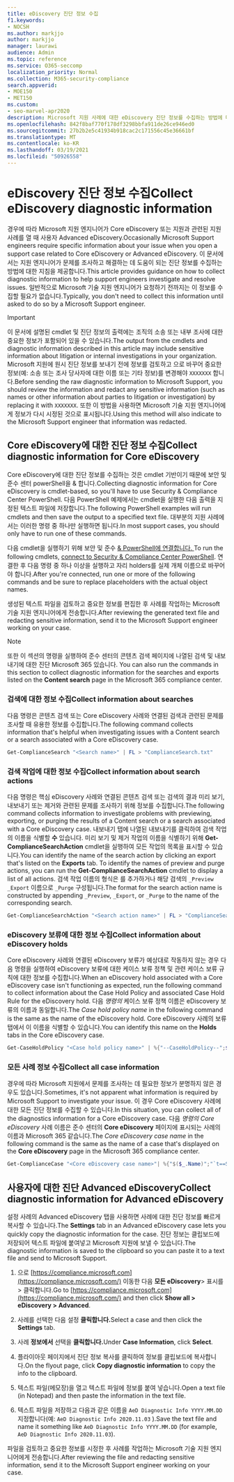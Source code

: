 ```yaml
---
title: eDiscovery 진단 정보 수집
f1.keywords:
- NOCSH
ms.author: markjjo
author: markjjo
manager: laurawi
audience: Admin
ms.topic: reference
ms.service: O365-seccomp
localization_priority: Normal
ms.collection: M365-security-compliance
search.appverid:
- MOE150
- MET150
ms.custom:
- seo-marvel-apr2020
description: Microsoft 지원 사례에 대한 eDiscovery 진단 정보를 수집하는 방법에 대해 자세히 알아보습니다.
ms.openlocfilehash: 842f8baf770f178df3298bbfa911de26ce946ed0
ms.sourcegitcommit: 27b2b2e5c41934b918cac2c171556c45e36661bf
ms.translationtype: MT
ms.contentlocale: ko-KR
ms.lasthandoff: 03/19/2021
ms.locfileid: "50926558"
---
```

# <a name="collect-ediscovery-diagnostic-information"></a><span data-ttu-id="06349-103">eDiscovery 진단 정보 수집</span><span class="sxs-lookup"><span data-stu-id="06349-103">Collect eDiscovery diagnostic information</span></span>

<span data-ttu-id="06349-104">경우에 따라 Microsoft 지원 엔지니어가 Core eDiscovery 또는 지원과 관련된 지원 사례를 열 때 사용자 Advanced eDiscovery.</span><span class="sxs-lookup"><span data-stu-id="06349-104">Occasionally Microsoft Support engineers require specific information about your issue when you open a support case related to Core eDiscovery or Advanced eDiscovery.</span></span> <span data-ttu-id="06349-105">이 문서에서는 지원 엔지니어가 문제를 조사하고 해결하는 데 도움이 되는 진단 정보를 수집하는 방법에 대한 지침을 제공합니다.</span><span class="sxs-lookup"><span data-stu-id="06349-105">This article provides guidance on how to collect diagnostic information to help support engineers investigate and resolve issues.</span></span> <span data-ttu-id="06349-106">일반적으로 Microsoft 기술 지원 엔지니어가 요청하기 전까지는 이 정보를 수집할 필요가 없습니다.</span><span class="sxs-lookup"><span data-stu-id="06349-106">Typically, you don't need to collect this information until asked to do so by a Microsoft Support engineer.</span></span>

> [!IMPORTANT]
> <span data-ttu-id="06349-107">이 문서에 설명된 cmdlet 및 진단 정보의 출력에는 조직의 소송 또는 내부 조사에 대한 중요한 정보가 포함되어 있을 수 있습니다.</span><span class="sxs-lookup"><span data-stu-id="06349-107">The output from the cmdlets and diagnostic information described in this article may include sensitive information about litigation or internal investigations in your organization.</span></span> <span data-ttu-id="06349-108">Microsoft 지원에 원시 진단 정보를 보내기 전에 정보를 검토하고 으로 바꾸어 중요한 정보(예: 소송 또는 조사 당사자에 대한 이름 또는 기타 정보)를 변경해야 `XXXXXXX` 합니다.</span><span class="sxs-lookup"><span data-stu-id="06349-108">Before sending the raw diagnostic information to Microsoft Support, you should review the information and redact any sensitive information (such as names or other information about parties to litigation or investigation) by replacing it with `XXXXXXX`.</span></span> <span data-ttu-id="06349-109">또한 이 방법을 사용하면 Microsoft 기술 지원 엔지니어에게 정보가 다시 시정된 것으로 표시됩니다.</span><span class="sxs-lookup"><span data-stu-id="06349-109">Using this method will also indicate to the Microsoft Support engineer that information was redacted.</span></span>

## <a name="collect-diagnostic-information-for-core-ediscovery"></a><span data-ttu-id="06349-110">Core eDiscovery에 대한 진단 정보 수집</span><span class="sxs-lookup"><span data-stu-id="06349-110">Collect diagnostic information for Core eDiscovery</span></span>

<span data-ttu-id="06349-111">Core eDiscovery에 대한 진단 정보를 수집하는 것은 cmdlet 기반이기 때문에 보안 및 준수 센터 powerShell을 & 합니다.</span><span class="sxs-lookup"><span data-stu-id="06349-111">Collecting diagnostic information for Core eDiscovery is cmdlet-based, so you'll have to use Security & Compliance Center PowerShell.</span></span> <span data-ttu-id="06349-112">다음 PowerShell 예제에서는 cmdlet을 실행한 다음 출력을 지정된 텍스트 파일에 저장합니다.</span><span class="sxs-lookup"><span data-stu-id="06349-112">The following PowerShell examples will run cmdlets and then save the output to a specified text file.</span></span> <span data-ttu-id="06349-113">대부분의 지원 사례에서는 이러한 명령 중 하나만 실행하면 됩니다.</span><span class="sxs-lookup"><span data-stu-id="06349-113">In most support cases, you should only have to run one of these commands.</span></span>

<span data-ttu-id="06349-114">다음 cmdlet을 실행하기 위해 보안 및 준수 [& PowerShell에 연결합니다. </span> ](/powershell/exchange/connect-to-scc-powershell)</span><span class="sxs-lookup"><span data-stu-id="06349-114">To run the following cmdlets, [connect to Security & Compliance Center PowerShell</span>](/powershell/exchange/connect-to-scc-powershell).</span></span> <span data-ttu-id="06349-115">연결한 후 다음 명령 중 하나 이상을 실행하고 자리 holders를 실제 개체 이름으로 바꾸어야 합니다.</span><span class="sxs-lookup"><span data-stu-id="06349-115">After you're connected, run one or more of the following commands and be sure to replace placeholders with the actual object names.</span></span>

<span data-ttu-id="06349-116">생성된 텍스트 파일을 검토하고 중요한 정보를 편집한 후 사례를 작업하는 Microsoft 기술 지원 엔지니어에게 전송합니다.</span><span class="sxs-lookup"><span data-stu-id="06349-116">After reviewing the generated text file and redacting sensitive information, send it to the Microsoft Support engineer working on your case.</span></span>

> [!NOTE]
> <span data-ttu-id="06349-117">또한 이 섹션의 명령을 실행하여 준수 센터의 콘텐츠 검색 페이지에 나열된 검색 및 내보내기에 대한 진단 Microsoft 365 있습니다. </span><span class="sxs-lookup"><span data-stu-id="06349-117">You can also run the commands in this section to collect diagnostic information for the searches and exports listed on the **Content search** page in the Microsoft 365 compliance center.</span></span>

### <a name="collect-information-about-searches"></a><span data-ttu-id="06349-118">검색에 대한 정보 수집</span><span class="sxs-lookup"><span data-stu-id="06349-118">Collect information about searches</span></span>

<span data-ttu-id="06349-119">다음 명령은 콘텐츠 검색 또는 Core eDiscovery 사례와 연결된 검색과 관련된 문제를 조사할 때 유용한 정보를 수집합니다.</span><span class="sxs-lookup"><span data-stu-id="06349-119">The following command collects information that's helpful when investigating issues with a Content search or a search associated with a Core eDiscovery case.</span></span>

```powershell
Get-ComplianceSearch "<Search name>" | FL > "ComplianceSearch.txt"
```

### <a name="collect-information-about-search-actions"></a><span data-ttu-id="06349-120">검색 작업에 대한 정보 수집</span><span class="sxs-lookup"><span data-stu-id="06349-120">Collect information about search actions</span></span>

<span data-ttu-id="06349-121">다음 명령은 핵심 eDiscovery 사례와 연결된 콘텐츠 검색 또는 검색의 결과 미리 보기, 내보내기 또는 제거와 관련된 문제를 조사하기 위해 정보를 수집합니다.</span><span class="sxs-lookup"><span data-stu-id="06349-121">The following command collects information to investigate problems with previewing, exporting, or purging the results of a Content search or a search associated with a Core eDiscovery case.</span></span> <span data-ttu-id="06349-122">내보내기 탭에 나열된 내보내기를 클릭하여 검색 작업의 이름을 식별할 **수** 있습니다. 미리 보기 및 제거 작업의 이름을 식별하기 위해 **Get-ComplianceSearchAction** cmdlet을 실행하여 모든 작업의 목록을 표시할 수 있습니다.</span><span class="sxs-lookup"><span data-stu-id="06349-122">You can identify the name of the search action by clicking an export that's listed on the **Exports** tab. To identify the names of preview and purge actions, you can run the **Get-ComplianceSearchAction** cmdlet to display a list of all actions.</span></span> <span data-ttu-id="06349-123">검색 작업 이름의 형식은 를 추가하거나 해당 검색의 `_Preview` `_Export` 이름으로 `_Purge` 구성됩니다.</span><span class="sxs-lookup"><span data-stu-id="06349-123">The format for the search action name is constructed by appending `_Preview`, `_Export`, or `_Purge` to the name of the corresponding search.</span></span>

```powershell
Get-ComplianceSearchAction "<Search action name>" | FL > "ComplianceSearchAction.txt"
```

### <a name="collect-information-about-ediscovery-holds"></a><span data-ttu-id="06349-124">eDiscovery 보류에 대한 정보 수집</span><span class="sxs-lookup"><span data-stu-id="06349-124">Collect information about eDiscovery holds</span></span>

<span data-ttu-id="06349-125">Core eDiscovery 사례와 연결된 eDiscovery 보류가 예상대로 작동하지 않는 경우 다음 명령을 실행하여 eDiscovery 보류에 대한 케이스 보류 정책 및 관련 케이스 보류 규칙에 대한 정보를 수집합니다.</span><span class="sxs-lookup"><span data-stu-id="06349-125">When an eDiscovery hold associated with a Core eDiscovery case isn't functioning as expected, run the following command to collect information about the Case Hold Policy and associated Case Hold Rule for the eDiscovery hold.</span></span> <span data-ttu-id="06349-126">다음 *명령의* 케이스 보류 정책 이름은 eDiscovery 보류의 이름과 동일합니다.</span><span class="sxs-lookup"><span data-stu-id="06349-126">The *Case hold policy name* in the following command is the same as the name of the eDiscovery hold.</span></span> <span data-ttu-id="06349-127">Core eDiscovery  사례의 보류 탭에서 이 이름을 식별할 수 있습니다.</span><span class="sxs-lookup"><span data-stu-id="06349-127">You can identify this name on the **Holds** tabs in the Core eDiscovery case.</span></span>

```powershell
Get-CaseHoldPolicy "<Case hold policy name>" | %{"--CaseHoldPolicy--";$_|FL;"--CaseHoldRule--";Get-CaseHoldRule -Policy $_.Name | FL} > "eDiscoveryCaseHold.txt"
```

### <a name="collect-all-case-information"></a><span data-ttu-id="06349-128">모든 사례 정보 수집</span><span class="sxs-lookup"><span data-stu-id="06349-128">Collect all case information</span></span>

<span data-ttu-id="06349-129">경우에 따라 Microsoft 지원에서 문제를 조사하는 데 필요한 정보가 분명하지 않은 경우도 있습니다.</span><span class="sxs-lookup"><span data-stu-id="06349-129">Sometimes, it's not apparent what information is required by Microsoft Support to investigate your issue.</span></span> <span data-ttu-id="06349-130">이 경우 Core eDiscovery 사례에 대한 모든 진단 정보를 수집할 수 있습니다.</span><span class="sxs-lookup"><span data-stu-id="06349-130">In this situation, you can collect all of the diagnostics information for a Core eDiscovery case.</span></span> <span data-ttu-id="06349-131">다음 *명령의 Core eDiscovery* 사례 이름은 준수 센터의 **Core eDiscovery** 페이지에 표시되는 사례의 이름과 Microsoft 365 같습니다.</span><span class="sxs-lookup"><span data-stu-id="06349-131">The *Core eDiscovery case name* in the following command is the same as the name of a case that's displayed on the **Core eDiscovery** page in the Microsoft 365 compliance center.</span></span>

```powershell
Get-ComplianceCase "<Core eDiscovery case name>"| %{"$($_.Name)";"`t==Searches==";Get-ComplianceSearch -Case $_.Name | FL;"`t==Search Actions==";Get-ComplianceSearchAction -Case $_.Name |FL;"`t==Holds==";Get-CaseHoldPolicy -Case $_.Name | %{$_|FL;"`t`t ==$($_.Name) Rules==";Get-CaseHoldRule -Policy $_.Name | FL}} > "eDiscoveryCase.txt"
```

## <a name="collect-diagnostic-information-for-advanced-ediscovery"></a><span data-ttu-id="06349-132">사용자에 대한 진단 Advanced eDiscovery</span><span class="sxs-lookup"><span data-stu-id="06349-132">Collect diagnostic information for Advanced eDiscovery</span></span>

<span data-ttu-id="06349-133">설정  사례의 Advanced eDiscovery 탭을 사용하면 사례에 대한 진단 정보를 빠르게 복사할 수 있습니다.</span><span class="sxs-lookup"><span data-stu-id="06349-133">The **Settings** tab in an Advanced eDiscovery case lets you quickly copy the diagnostic information for the case.</span></span> <span data-ttu-id="06349-134">진단 정보는 클립보드에 저장되어 텍스트 파일에 붙여넣고 Microsoft 지원에 보낼 수 있습니다.</span><span class="sxs-lookup"><span data-stu-id="06349-134">The diagnostic information is saved to the clipboard so you can paste it to a text file and send to Microsoft Support.</span></span>

1. <span data-ttu-id="06349-135">으로 [https://compliance.microsoft.com](https://compliance.microsoft.com/) 이동한 다음 **모든 eDiscovery**> 표시를 > 클릭합니다.</span><span class="sxs-lookup"><span data-stu-id="06349-135">Go to [https://compliance.microsoft.com](https://compliance.microsoft.com/) and then click **Show all > eDiscovery > Advanced**.</span></span>

2. <span data-ttu-id="06349-136">사례를 선택한 다음 설정 **클릭합니다.**</span><span class="sxs-lookup"><span data-stu-id="06349-136">Select a case and then click the **Settings** tab.</span></span>

3. <span data-ttu-id="06349-137">사례 **정보에서** 선택을 **클릭합니다.**</span><span class="sxs-lookup"><span data-stu-id="06349-137">Under **Case Information**, click **Select**.</span></span>

4. <span data-ttu-id="06349-138">플라이아웃 페이지에서 진단  정보 복사를 클릭하여 정보를 클립보드에 복사합니다.</span><span class="sxs-lookup"><span data-stu-id="06349-138">On the flyout page, click **Copy diagnostic information** to copy the info to the clipboard.</span></span>

5. <span data-ttu-id="06349-139">텍스트 파일(메모장)을 열고 텍스트 파일에 정보를 붙여 넣습니다.</span><span class="sxs-lookup"><span data-stu-id="06349-139">Open a text file (in Notepad) and then paste the information in the text file.</span></span>

6. <span data-ttu-id="06349-140">텍스트 파일을 저장하고 다음과 같은 이름을 `AeD Diagnostic Info YYYY.MM.DD` 지정합니다(예: `AeD Diagnostic Info 2020.11.03` ).</span><span class="sxs-lookup"><span data-stu-id="06349-140">Save the text file and name it something like `AeD Diagnostic Info YYYY.MM.DD` (for example, `AeD Diagnostic Info 2020.11.03`).</span></span>

<span data-ttu-id="06349-141">파일을 검토하고 중요한 정보를 시정한 후 사례를 작업하는 Microsoft 기술 지원 엔지니어에게 전송합니다.</span><span class="sxs-lookup"><span data-stu-id="06349-141">After reviewing the file and redacting sensitive information, send it to the Microsoft Support engineer working on your case.</span></span>